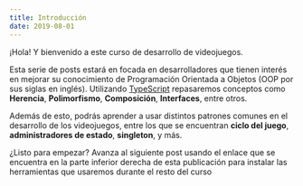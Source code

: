 ```yaml
---
title: Introducción
date: 2019-08-01
---
```


¡Hola! Y bienvenido a este curso de desarrollo de videojuegos.

Esta serie de posts estará en focada en desarrolladores que tienen interés en 
mejorar su conocimiento de Programación Orientada a Objetos (OOP por sus siglas 
en inglés). Utilizando [TypeScript](https://www.typescriptlang.org) repasaremos 
conceptos como **Herencia**, **Polimorfismo**, **Composición**, **Interfaces**, 
entre otros.

Además de esto, podrás aprender a usar distintos patrones comunes en el 
desarrollo de los videojuegos, entre los que se encuentran **ciclo del juego**, 
**administradores de estado**, **singleton**, y más.

¿Listo para empezar? Avanza al siguiente post usando el enlace que se encuentra 
en la parte inferior derecha de esta publicación para instalar las herramientas
que usaremos durante el resto del curso
